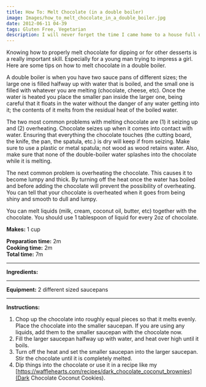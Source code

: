 ```yaml
---
title: How To: Melt Chocolate (in a double boiler)
image: Images/how_to_melt_chocolate_in_a_double_boiler.jpg
date: 2012-06-11 04-39
tags: Gluten Free, Vegetarian
description: I will never forget the time I came home to a house full of random chocolate dipped items. My fiancé had decided to surprise me with chocolate dipped strawberries. However he eventually ran out of strawberries and still had plenty of chocolate so he went through the fridge and cupboards looking for anything else that he could coat in chocolate.
---
```

Knowing how to properly melt chocolate for dipping or for other desserts is a really important skill. Especially for a young man trying to impress a girl. Here are some tips on how to melt chocolate in a double boiler. 

A double boiler is when you have two sauce pans of different sizes; the large one is filled halfway up with water that is boiled, and the small one is filled with whatever you are melting (chocolate, cheese, etc). Once the water is heated you place the smaller pan inside the larger one, being careful that it floats in the water without the danger of any water getting into it; the contents of it melts from the residual heat of the boiled water. 

The two most common problems with melting chocolate are (1) it seizing up and (2) overheating. Chocolate seizes up when it comes into contact with water. Ensuring that everything the chocolate touches (the cutting board, the knife, the pan, the spatula, etc.) is dry will keep if from seizing.  Make sure to use a plastic or metal spatula; not wood as wood retains water. Also, make sure that none of the double-boiler water splashes into the chocolate while it is melting.

The next common problem is overheating the chocolate. This causes it to become lumpy and thick. By turning off the heat once the water has boiled and before adding the chocolate will prevent the possibility of overheating. You can tell that your chocolate is overheated when it goes from being shiny and smooth to dull and lumpy.

You can melt liquids (milk, cream, coconut oil, butter, etc) together with the chocolate. You should use 1 tablespoon of liquid for every 2oz of chocolate. 

**Makes:** 1 cup  

**Preparation time:** 2m  
**Cooking time:** 2m  
**Total time:** 7m

---

**Ingredients:**



---

**Equipment:** 2 different sized saucepans 

---

**Instructions:**

1. Chop up the chocolate into roughly equal pieces so that it melts evenly. Place the chocolate into the smaller saucepan. If you are using any liquids, add them to the smaller saucepan with the chocolate now.
1. Fill the larger saucepan halfway up with water, and heat over high until it boils.
1. Turn off the heat and set the smaller saucepan into the larger saucepan. Stir the chocolate until it is completely melted.
1. Dip things into the chocolate or use it in a recipe like my [https://wafflehearts.com/recipes/dark_chocolate_coconut_brownies](Dark Chocolate Coconut Cookies).

